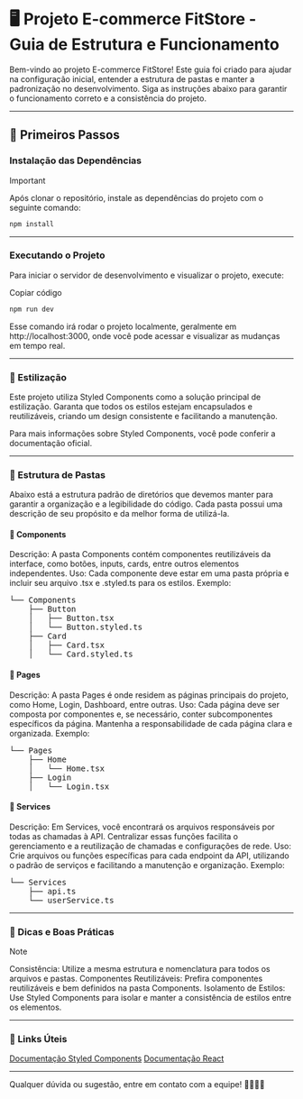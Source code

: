 # 🖥️ Projeto E-commerce FitStore - Guia de Estrutura e Funcionamento

Bem-vindo ao projeto E-commerce FitStore! Este guia foi criado para ajudar na configuração inicial, entender a estrutura de pastas e manter a padronização no desenvolvimento. Siga as instruções abaixo para garantir o funcionamento correto e a consistência do projeto.

---

## 🚀 Primeiros Passos

### Instalação das Dependências
> [!important]
> Após clonar o repositório, instale as dependências do projeto com o seguinte comando:
```bash
npm install
```
---

### Executando o Projeto
Para iniciar o servidor de desenvolvimento e visualizar o projeto, execute:

Copiar código
```bash
npm run dev
```
Esse comando irá rodar o projeto localmente, geralmente em http://localhost:3000, onde você pode acessar e visualizar as mudanças em tempo real.

---

### 🎨 Estilização
Este projeto utiliza Styled Components como a solução principal de estilização. Garanta que todos os estilos estejam encapsulados e reutilizáveis, criando um design consistente e facilitando a manutenção.

Para mais informações sobre Styled Components, você pode conferir a documentação oficial.

---
### 📂 Estrutura de Pastas
Abaixo está a estrutura padrão de diretórios que devemos manter para garantir a organização e a legibilidade do código. Cada pasta possui uma descrição de seu propósito e da melhor forma de utilizá-la.

#### 🧩 Components
Descrição: A pasta Components contém componentes reutilizáveis da interface, como botões, inputs, cards, entre outros elementos independentes.
Uso: Cada componente deve estar em uma pasta própria e incluir seu arquivo .tsx e .styled.ts para os estilos.
Exemplo:
<pre>
└── Components
    ├── Button
    │   ├── Button.tsx
    │   └── Button.styled.ts
    ├── Card
    │   ├── Card.tsx
    │   └── Card.styled.ts
</pre>
#### 📄 Pages
Descrição: A pasta Pages é onde residem as páginas principais do projeto, como Home, Login, Dashboard, entre outras.
Uso: Cada página deve ser composta por componentes e, se necessário, conter subcomponentes específicos da página. Mantenha a responsabilidade de cada página clara e organizada.
Exemplo:
<pre>
└── Pages
    ├── Home
    │   └── Home.tsx
    ├── Login
    │   └── Login.tsx
</pre>
#### 🔌 Services

Descrição: Em Services, você encontrará os arquivos responsáveis por todas as chamadas à API. Centralizar essas funções facilita o gerenciamento e a reutilização de chamadas e configurações de rede.
Uso: Crie arquivos ou funções específicas para cada endpoint da API, utilizando o padrão de serviços e facilitando a manutenção e organização.
Exemplo:

<pre>
└── Services
    ├── api.ts
    └── userService.ts
</pre>
---

### 📘 Dicas e Boas Práticas
> [!note]
> Consistência: Utilize a mesma estrutura e nomenclatura para todos os arquivos e pastas.
> Componentes Reutilizáveis: Prefira componentes reutilizáveis e bem definidos na pasta Components.
> Isolamento de Estilos: Use Styled Components para isolar e manter a consistência de estilos entre os elementos.

---

### 🔗 Links Úteis
[Documentação Styled Components](https://styled-components.com/)
[Documentação React](https://react.dev/)

---
Qualquer dúvida ou sugestão, entre em contato com a equipe! 👩‍💻👨‍💻
